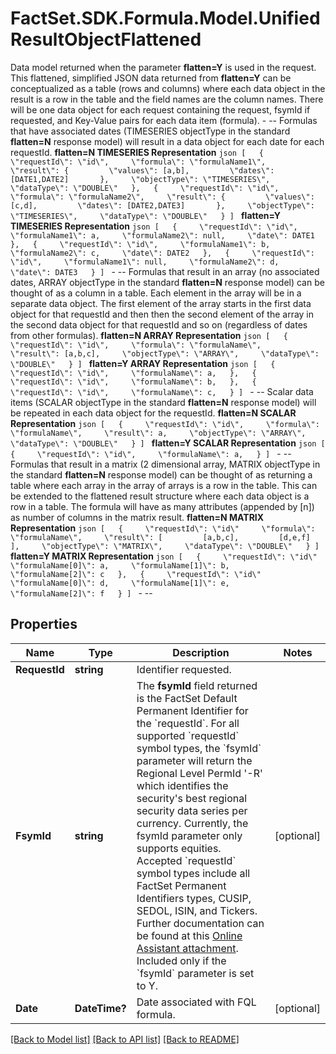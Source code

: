 # FactSet.SDK.Formula.Model.UnifiedResultObjectFlattened
 Data model returned when the parameter **flatten=Y** is used in the request. This flattened, simplified JSON data returned from **flatten=Y** can be conceptualized as a table (rows and columns) where each data object in the result is a row in the table and the field names are the column names.  There will be one data object for each request containing the request, fsymId if requested, and Key-Value pairs for each data item (formula).  - --  Formulas that have associated dates (TIMESERIES objectType in the standard **flatten=N** response model) will result in a data object for each date for each requestId.  **flatten=N TIMESERIES Representation** ```json [   {     \"requestId\": \"id\",     \"formula\": \"formulaName1\",     \"result\": {         \"values\": [a,b],         \"dates\": [DATE1,DATE2]       },     \"objectType\": \"TIMESERIES\",     \"dataType\": \"DOUBLE\"   },   {     \"requestId\": \"id\",     \"formula\": \"formulaName2\",     \"result\": {         \"values\": [c,d],         \"dates\": [DATE2,DATE3]       },     \"objectType\": \"TIMESERIES\",     \"dataType\": \"DOUBLE\"   } ] ```  **flatten=Y TIMESERIES Representation** ```json [   {     \"requestId\": \"id\",     \"formulaName1\": a,     \"formulaName2\": null,     \"date\": DATE1   },   {     \"requestId\": \"id\",     \"formulaName1\": b,     \"formulaName2\": c,     \"date\": DATE2   },   {     \"requestId\": \"id\",     \"formulaName1\": null,     \"formulaName2\": d,     \"date\": DATE3   } ] ``` - --  Formulas that result in an array (no associated dates, ARRAY objectType in the standard **flatten=N** response model) can be thought of as a column in a table. Each element in the array will be in a separate data object. The first element of the array starts in the first data object for that requestId and then then the second element of the array in the second data object for that requestId and so on (regardless of dates from other formulas).  **flatten=N ARRAY Representation** ```json [   {     \"requestId\": \"id\",     \"formula\": \"formulaName\",     \"result\": [a,b,c],     \"objectType\": \"ARRAY\",     \"dataType\": \"DOUBLE\"   } ] ```  **flatten=Y ARRAY Representation** ```json [   {     \"requestId\": \"id\",     \"formulaName\": a,   },   {     \"requestId\": \"id\",     \"formulaName\": b,   },   {     \"requestId\": \"id\",     \"formulaName\": c,   } ] ``` - -- Scalar data items (SCALAR objectType in the standard **flatten=N** response model) will be repeated in each data object for the requestId.  **flatten=N SCALAR Representation** ```json [   {     \"requestId\": \"id\",     \"formula\": \"formulaName\",     \"result\": a,     \"objectType\": \"ARRAY\",     \"dataType\": \"DOUBLE\"   } ] ```  **flatten=Y SCALAR Representation** ```json [   {     \"requestId\": \"id\",     \"formulaName\": a,   } ] ``` - -- Formulas that result in a matrix (2 dimensional array, MATRIX objectType in the standard **flatten=N** response model) can be thought of as returning a table where each array in the array of arrays is a row in the table. This can be extended to the flattened result structure where each data object is a row in a table.  The formula will have as many attributes (appended by [n]) as number of columns in the matrix result.  **flatten=N MATRIX Representation** ```json [   {     \"requestId\": \"id\"     \"formula\": \"formulaName\",     \"result\": [         [a,b,c],         [d,e,f]       ],     \"objectType\": \"MATRIX\",     \"dataType\": \"DOUBLE\"   } ] ```  **flatten=Y MATRIX Representation** ```json [   {     \"requestId\": \"id\"     \"formulaName[0]\": a,     \"formulaName[1]\": b,     \"formulaName[2]\": c   },   {     \"requestId\": \"id\"     \"formulaName[0]\": d,     \"formulaName[1]\": e,     \"formulaName[2]\": f   } ] ``` - -- 

## Properties

Name | Type | Description | Notes
------------ | ------------- | ------------- | -------------
**RequestId** | **string** | Identifier requested. | 
**FsymId** | **string** | The **fsymId** field returned is the FactSet Default Permanent Identifier for the &#x60;requestId&#x60;. For all supported &#x60;requestId&#x60; symbol types, the &#x60;fsymId&#x60; parameter will return the Regional Level PermId &#39;-R&#39; which identifies the security&#39;s best regional security data series per currency. Currently, the fsymId parameter only supports equities. Accepted &#x60;requestId&#x60; symbol types include all FactSet Permanent Identifiers types, CUSIP, SEDOL, ISIN, and Tickers. Further documentation can be found at this [Online Assistant attachment](https://oa.apps.factset.com/cms/oaAttachment/64c3213a-f415-4c27-a336-92c73a72deed/24881). Included only if the &#x60;fsymId&#x60; parameter is set to Y.  | [optional] 
**Date** | **DateTime?** | Date associated with FQL formula. | [optional] 

[[Back to Model list]](../README.md#documentation-for-models) [[Back to API list]](../README.md#documentation-for-api-endpoints) [[Back to README]](../README.md)

